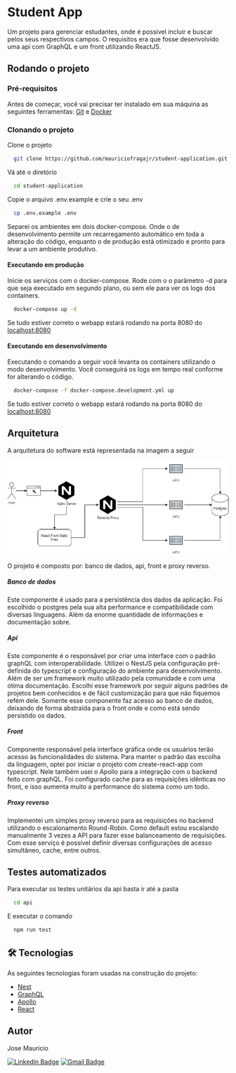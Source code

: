 # Student App

Um projeto para gerenciar estudantes, onde é possível incluir e buscar pelos seus respectivos campos. O requisitos era que fosse desenvolvido uma api com GraphQL e um front utilizando ReactJS.

## Rodando o projeto

### Pré-requisitos
Antes de começar, você vai precisar ter instalado em sua máquina as seguintes ferramentas:
[Git](https://git-scm.com) e [Docker](https://www.java.com/pt-BR/)

### Clonando o projeto

Clone o projeto

```bash
  git clone https://github.com/mauriciofragajr/student-application.git
```

Vá até o diretório

```bash
  cd student-application
```

Copie o arquivo .env.example e crie o seu .env

```bash
  cp .env.example .env
```
Separei os ambientes em dois docker-compose. Onde o de desenvolvimento permite um recarregamento automático em toda a alteração do código, enquanto o de produção está otimizado e pronto para levar a um ambiente produtivo.

#### Executando em produção

Inicie os serviços com o docker-compose.
Rode com o o parâmetro -d para que seja executado em segundo plano, ou sem ele para ver os logs dos containers.

```bash
  docker-compose up -d
```

Se tudo estiver correto o webapp estará rodando na porta 8080 do [localhost:8080](http://localhost:8080)

#### Executando em desenvolvimento

Executando o comando a seguir você levanta os containers utilizando o modo desenvolvimento. Você conseguirá os logs em tempo real conforme for alterando o código.

```bash
  docker-compose -f docker-compose.development.yml up
```

Se tudo estiver correto o webapp estará rodando na porta 8080 do [localhost:8080](http://localhost:8080)

## Arquitetura

A arquitetura do software está representada na imagem a seguir

![Arquitetura](student-app-architecture.png "Arquitetura do Student App")

O projeto é composto por: banco de dados, api, front e proxy reverso.

#####  Banco de dados
Este componente é usado para a persistência dos dados da aplicação. Foi escolhido o postgres pela sua alta performance e compatibilidade com diversas linguagens. Além da enorme quantidade de informações e documentação sobre.

##### Api
Este componente é o responsável por criar uma interface com o padrão graphQL com interoperabilidade. Utilizei o NestJS pela configuração pré-definida do typescript e configuração do ambiente para desenvolvimento. Além de ser um framework muito utilizado pela comunidade e com uma ótima documentação.
Escolhi esse framework por seguir alguns padrões de projetos bem conhecidos e de fácil customização para que não fiquemos refém dele.
Somente esse componente faz acesso ao banco de dados, deixando de forma abstraída para o front onde e como está sendo persistido os dados.

##### Front
Componente responsável pela interface gráfica onde os usuários terão acesso às funcionalidades do sistema. Para manter o padrão das escolha da linguagem, optei por iniciar o projeto com create-react-app com typescript. Nele também usei o Apollo para a integração com o backend feito com graphQL.
Foi configurado cache para as requisições idênticas no front, e isso aumenta muito a performance do sistema como um todo.

##### Proxy reverso
Implementei um simples proxy reverso para as requisições no backend utilizando o escalonamento Round-Robin. Como default estou escalando manualmente 3 vezes a API para fazer esse balanceamento de requisições. Com esse serviço é possível definir diversas configurações de acesso simultâneo, cache, entre outros.

## Testes automatizados

Para executar os testes unitários da api basta ir até a pasta

```bash
  cd api
```

E executar o comando

```bash
  npm run test
```

## 🛠 Tecnologias
As seguintes tecnologias foram usadas na construção do projeto:

- [Nest](https://nestjs.com/)
- [GraphQL](https://graphql.org/)
- [Apollo](https://www.apollographql.com/)
- [React](https://pt-br.reactjs.org/)

## Autor
Jose Mauricio

[![Linkedin Badge](https://img.shields.io/badge/-Mauricio-blue?style=flat-square&logo=Linkedin&logoColor=white&link=https://www.linkedin.com/in/tgmarinho/)](https://www.linkedin.com/in/mauriciofragajr/) 
[![Gmail Badge](https://img.shields.io/badge/-mauriciofragajr@gmail.com-c14438?style=flat-square&logo=Gmail&logoColor=white&link=mailto:mauriciofragajr@gmail.com)](mailto:mauriciofragajr@gmail.com)